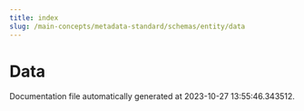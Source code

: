 ```yaml
---
title: index
slug: /main-concepts/metadata-standard/schemas/entity/data
---
```


# Data

Documentation file automatically generated at 2023-10-27 13:55:46.343512.
